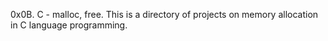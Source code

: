 0x0B. C - malloc, free.
This is a directory of projects on memory allocation in C language programming.
